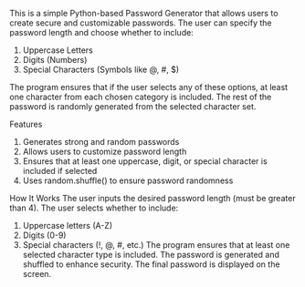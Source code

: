 This is a simple Python-based Password Generator that allows users to create secure and customizable passwords. The user can specify the password length and choose whether to include:
1. Uppercase Letters
2. Digits (Numbers)
3. Special Characters (Symbols like @, #, $)

The program ensures that if the user selects any of these options, at least one character from each chosen category is included. The rest of the password is randomly generated from the selected character set.

Features
1. Generates strong and random passwords
2. Allows users to customize password length
3. Ensures that at least one uppercase, digit, or special character is included if selected
4. Uses random.shuffle() to ensure password randomness

How It Works
The user inputs the desired password length (must be greater than 4).
The user selects whether to include:
  1. Uppercase letters (A-Z)
  2. Digits (0-9)
  3. Special characters (!, @, #, etc.)
The program ensures that at least one selected character type is included.
The password is generated and shuffled to enhance security.
The final password is displayed on the screen.
